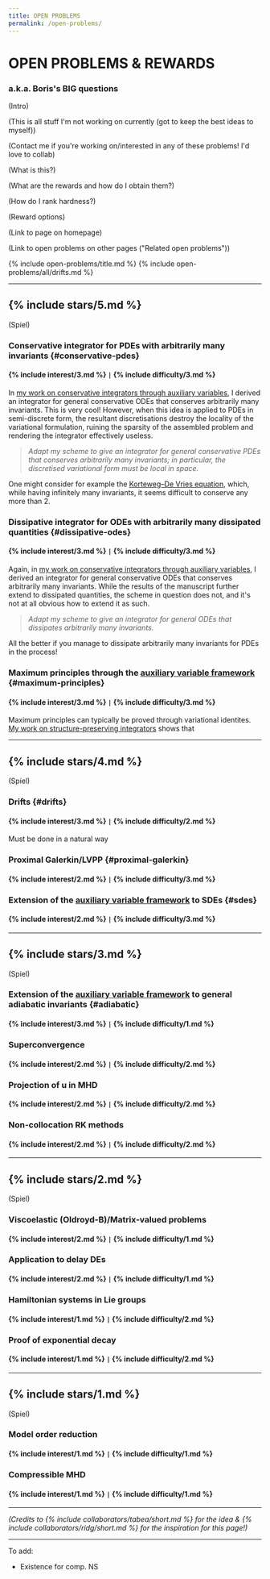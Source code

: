 ```yaml
---
title: OPEN PROBLEMS
permalink: /open-problems/
---
```


# OPEN PROBLEMS & REWARDS

### a.k.a. Boris's BIG questions

(Intro)

(This is all stuff I'm not working on currently (got to keep the best ideas to myself))

(Contact me if you're working on/interested in any of these problems! I'd love to collab)

(What is this?)

(What are the rewards and how do I obtain them?)

(How do I rank hardness?)

(Reward options)

(Link to page on homepage)

(Link to open problems on other pages ("Related open problems"))

{% include open-problems/title.md %}
{% include open-problems/all/drifts.md %}

---

## {% include stars/5.md %}

(Spiel)

### Conservative integrator for PDEs with arbitrarily many invariants {#conservative-pdes}

#### {% include interest/3.md %} <code>&#124;</code> {% include difficulty/3.md %}

In [my work on conservative integrators through auxiliary variables](/publications/sp-integrators/), I derived an integrator for general conservative ODEs that conserves arbitrarily many invariants.
This is very cool!
However, when this idea is applied to PDEs in semi-discrete form, the resultant discretisations destroy the locality of the variational formulation, ruining the sparsity of the assembled problem and rendering the integrator effectively useless.

> *Adapt my scheme to give an integrator for general conservative PDEs that conserves arbitrarily many invariants; in particular, the discretised variational form must be local in space.*

One might consider for example the [Korteweg–De Vries equation](https://en.wikipedia.org/wiki/Korteweg%E2%80%93De_Vries_equation), which, while having infinitely many invariants, it seems difficult to conserve any more than 2.

### Dissipative integrator for ODEs with arbitrarily many dissipated quantities {#dissipative-odes}

#### {% include interest/3.md %} <code>&#124;</code> {% include difficulty/3.md %}

Again, in [my work on conservative integrators through auxiliary variables](/publications/sp-integrators/), I derived an integrator for general conservative ODEs that conserves arbitrarily many invariants.
While the results of the manuscript further extend to dissipated quantities, the scheme in question does not, and it's not at all obvious how to extend it as such.

> *Adapt my scheme to give an integrator for general ODEs that dissipates arbitrarily many invariants.*

All the better if you manage to dissipate arbitrarily many invariants for PDEs in the process!

### Maximum principles through the [auxiliary variable framework](/publications/sp-integrators/) {#maximum-principles}

#### {% include interest/3.md %} <code>&#124;</code> {% include difficulty/3.md %}

Maximum principles can typically be proved through variational identites.
[My work on structure-preserving integrators](/publications/sp-integrators/) shows that 

---

## {% include stars/4.md %}

(Spiel)

### Drifts {#drifts}

#### {% include interest/3.md %} <code>&#124;</code> {% include difficulty/2.md %}

Must be done in a natural way

### Proximal Galerkin/LVPP {#proximal-galerkin}

#### {% include interest/2.md %} <code>&#124;</code> {% include difficulty/3.md %}

### Extension of the [auxiliary variable framework](/publications/sp-integrators/) to SDEs {#sdes}

#### {% include interest/2.md %} <code>&#124;</code> {% include difficulty/3.md %}

---

## {% include stars/3.md %}

(Spiel)

### Extension of the [auxiliary variable framework](/publications/sp-integrators/) to general adiabatic invariants {#adiabatic}

#### {% include interest/3.md %} <code>&#124;</code> {% include difficulty/1.md %}

### Superconvergence

#### {% include interest/2.md %} <code>&#124;</code> {% include difficulty/2.md %}

### Projection of u in MHD

#### {% include interest/2.md %} <code>&#124;</code> {% include difficulty/2.md %}

### Non-collocation RK methods

#### {% include interest/2.md %} <code>&#124;</code> {% include difficulty/2.md %}

---

## {% include stars/2.md %}

(Spiel)

### Viscoelastic (Oldroyd-B)/Matrix-valued problems

#### {% include interest/2.md %} <code>&#124;</code> {% include difficulty/1.md %}

### Application to delay DEs

#### {% include interest/2.md %} <code>&#124;</code> {% include difficulty/1.md %}

### Hamiltonian systems in Lie groups

#### {% include interest/1.md %} <code>&#124;</code> {% include difficulty/2.md %}

### Proof of exponential decay

#### {% include interest/1.md %} <code>&#124;</code> {% include difficulty/2.md %}

---

## {% include stars/1.md %}

(Spiel)

### Model order reduction

#### {% include interest/1.md %} <code>&#124;</code> {% include difficulty/1.md %}

### Compressible MHD

#### {% include interest/1.md %} <code>&#124;</code> {% include difficulty/1.md %}

---

*(Credits to {% include collaborators/tabea/short.md %} for the idea & {% include collaborators/ridg/short.md %} for the inspiration for this page!)*

---

To add:

- Existence for comp. NS
